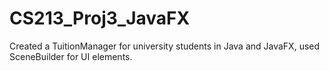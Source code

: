 # CS213_Proj3_JavaFX

Created a TuitionManager for university students in Java and JavaFX, used SceneBuilder for UI elements.
